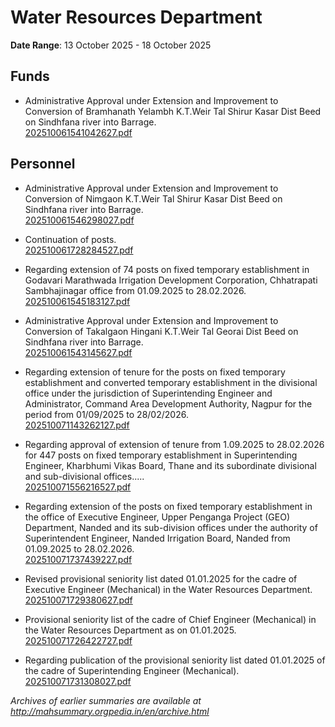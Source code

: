 # Water Resources Department

**Date Range**: 13 October 2025 - 18 October 2025


## Funds
- Administrative Approval under Extension and  Improvement to Conversion of Bramhanath Yelambh K.T.Weir Tal Shirur Kasar  Dist Beed  on Sindhfana  river into Barrage.\
  [202510061541042627.pdf](https://gr.maharashtra.gov.in/Site/Upload/Government%20Resolutions/English/202510061541042627.pdf)

## Personnel
- Administrative Approval under Extension and Improvement to Conversion of Nimgaon  K.T.Weir Tal Shirur Kasar  Dist Beed  on Sindhfana  river into Barrage.\
  [202510061546298027.pdf](https://gr.maharashtra.gov.in/Site/Upload/Government%20Resolutions/English/202510061546298027.pdf)

- Continuation of posts.\
  [202510061728284527.pdf](https://gr.maharashtra.gov.in/Site/Upload/Government%20Resolutions/English/202510061728284527.pdf)

- Regarding extension of 74 posts on fixed temporary establishment in Godavari Marathwada Irrigation Development Corporation, Chhatrapati Sambhajinagar office from 01.09.2025 to 28.02.2026.\
  [202510061545183127.pdf](https://gr.maharashtra.gov.in/Site/Upload/Government%20Resolutions/English/202510061545183127.pdf)

- Administrative Approval under Extension and Improvement to Conversion of Takalgaon Hingani  K.T.Weir Tal Georai  Dist Beed  on Sindhfana  river into Barrage.\
  [202510061543145627.pdf](https://gr.maharashtra.gov.in/Site/Upload/Government%20Resolutions/English/202510061543145627.pdf)

- Regarding extension of tenure for the posts on fixed temporary establishment and converted temporary establishment in the divisional office under the jurisdiction of Superintending Engineer and Administrator, Command Area Development Authority, Nagpur for the period from 01/09/2025 to 28/02/2026.\
  [202510071143262127.pdf](https://gr.maharashtra.gov.in/Site/Upload/Government%20Resolutions/English/202510071143262127.pdf)

- Regarding approval of extension of tenure from 1.09.2025 to 28.02.2026 for 447 posts on fixed temporary establishment in Superintending Engineer, Kharbhumi Vikas Board, Thane and its subordinate divisional and sub-divisional offices.....\
  [202510071556216527.pdf](https://gr.maharashtra.gov.in/Site/Upload/Government%20Resolutions/English/202510071556216527.pdf)

- Regarding extension of the posts on fixed temporary establishment in the office of Executive Engineer, Upper Penganga Project (GEO) Department, Nanded and its sub-division offices under the authority of Superintendent Engineer, Nanded Irrigation Board, Nanded from 01.09.2025 to 28.02.2026.\
  [202510071737439227.pdf](https://gr.maharashtra.gov.in/Site/Upload/Government%20Resolutions/English/202510071737439227.pdf)

- Revised provisional seniority list dated 01.01.2025 for the cadre of Executive Engineer (Mechanical) in the Water Resources Department.\
  [202510071729380627.pdf](https://gr.maharashtra.gov.in/Site/Upload/Government%20Resolutions/English/202510071729380627.pdf)

- Provisional seniority list of the cadre of Chief Engineer (Mechanical) in the Water Resources Department as on 01.01.2025.\
  [202510071726422727.pdf](https://gr.maharashtra.gov.in/Site/Upload/Government%20Resolutions/English/202510071726422727.pdf)

- Regarding publication of the provisional seniority list dated 01.01.2025 of the cadre of Superintending Engineer (Mechanical).\
  [202510071731308027.pdf](https://gr.maharashtra.gov.in/Site/Upload/Government%20Resolutions/English/202510071731308027.pdf)


*Archives of earlier summaries are available at http://mahsummary.orgpedia.in/en/archive.html*